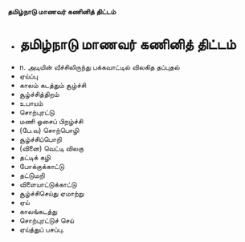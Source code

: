**தமிழ்நாடு மாணவர் கணினித் திட்டம்**
- # தமிழ்நாடு மாணவர் கணினித் திட்டம்
- n. அடியின் வீச்சிலிருந்து பக்கவாட்டில் விலகித தப்புதல்
- ஏய்ப்பு
- காலம் கடத்தும் சூழ்ச்சி
- சூழ்ச்சித்திறம்
- உபாயம்
- சொற்புரட்டு
- மணி ஓசைப் பிறழ்ச்சி
- (பே.வ) சொற்பொழி
- சூழ்ச்சிப்பொறி
- (வினை) வெட்டி விலகு
- தட்டிக் கழி
- போக்குக்காட்டு
- தட்டுமறி
- விளையாட்டுக்காட்டு
- சூழ்ச்சிசெய்து ஏமாற்று
- ஏய்
- காலங்கடத்து
- சொற்புரட்டுச் செய்
- ஏய்த்துப் பசப்பு.

